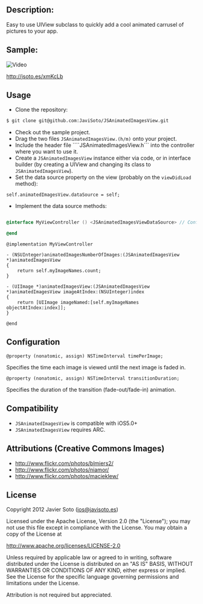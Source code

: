 ## Description:
Easy to use UIView subclass to quickly add a cool animated carrusel of pictures to your app.

## Sample:

![Video](http://cl.ly/1x0P2o2I053L1W2B2h3J/Screen%20Shot%202012-02-15%20at%202.33.09%20PM.png)

http://jsoto.es/xmKcLb

## Usage

- Clone the repository:

```bash
$ git clone git@github.com:JaviSoto/JSAnimatedImagesView.git
```

- Check out the sample project.
- Drag the two files ```JSAnimatedImagesView.(h/m)``` onto your project.
- Include the header file ````JSAnimatedImagesView.h``` into the controller where you want to use it.
- Create a ```JSAnimatedImagesView``` instance either via code, or in interface builder (by creating a UIView and changing its class to ```JSAnimatedImagesView```).
- Set the data source property on the view (probably on the ```viewDidLoad``` method):

```objc
self.animatedImagesView.dataSource = self;
```

- Implement the data source methods:

```objectivec

@interface MyViewController () <JSAnimatedImagesViewDataSource> // Conform to the protocol

@end
```

```objc
@implementation MyViewController

- (NSUInteger)animatedImagesNumberOfImages:(JSAnimatedImagesView *)animatedImagesView
{
	return self.myImageNames.count;
}

- (UIImage *)animatedImagesView:(JSAnimatedImagesView *)animatedImagesView imageAtIndex:(NSUInteger)index
{
	return [UIImage imageNamed:[self.myImageNames objectAtIndex:index]];
}

@end
```

## Configuration

```objc
@property (nonatomic, assign) NSTimeInterval timePerImage;
```

Specifies the time each image is viewed until the next image is faded in.

```objc
@property (nonatomic, assign) NSTimeInterval transitionDuration;
```

Specifies the duration of the transition (fade-out/fade-in) animation.


## Compatibility
- ```JSAnimatedImagesView``` is compatible with iOS5.0+
- ```JSAnimatedImagesView``` requires ARC.

## Attributions (Creative Commons Images)
+ http://www.flickr.com/photos/blmiers2/
+ http://www.flickr.com/photos/niamor/
+ http://www.flickr.com/photos/macieklew/

## License
Copyright 2012 Javier Soto (ios@javisoto.es)

Licensed under the Apache License, Version 2.0 (the "License"); you may not use this file except in compliance with the License. You may obtain a copy of the License at

http://www.apache.org/licenses/LICENSE-2.0

Unless required by applicable law or agreed to in writing, software distributed under the License is distributed on an "AS IS" BASIS, WITHOUT WARRANTIES OR CONDITIONS OF ANY KIND, either express or implied. See the License for the specific language governing permissions and limitations under the License.

Attribution is not required but appreciated.